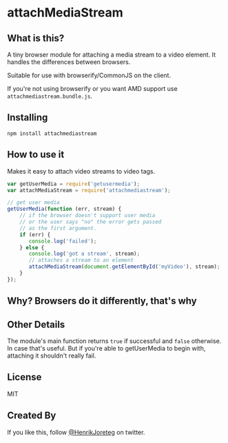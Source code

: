 # attachMediaStream

## What is this?

A tiny browser module for attaching a media stream to a video element. It handles the differences between browsers.

Suitable for use with browserify/CommonJS on the client. 

If you're not using browserify or you want AMD support use `attachmediastream.bundle.js`.


## Installing

```
npm install attachmediastream
```

## How to use it


Makes it easy to attach video streams to video tags.

```js
var getUserMedia = require('getusermedia');
var attachMediaStream = require('attachmediastream');

// get user media
getUserMedia(function (err, stream) {
    // if the browser doesn't support user media
    // or the user says "no" the error gets passed
    // as the first argument.
    if (err) {
       console.log('failed');
    } else {
       console.log('got a stream', stream);  
       // attaches a stream to an element
       attachMediaStream(document.getElementById('myVideo'), stream);
    }
});
```

## Why? Browsers do it differently, that's why

## Other Details

The module's main function returns `true` if successful and `false` otherwise. In case that's useful. But if you're able to getUserMedia to begin with, attaching it shouldn't really fail.

## License

MIT

## Created By

If you like this, follow [@HenrikJoreteg](http://twitter.com/henrikjoreteg) on twitter.

